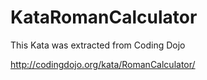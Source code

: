 # KataRomanCalculator

This Kata was extracted from Coding Dojo

http://codingdojo.org/kata/RomanCalculator/